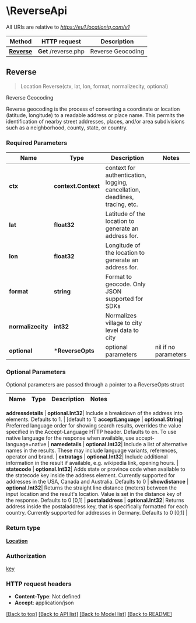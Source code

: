 # \ReverseApi

All URIs are relative to *https://eu1.locationiq.com/v1*

Method | HTTP request | Description
------------- | ------------- | -------------
[**Reverse**](ReverseApi.md#Reverse) | **Get** /reverse.php | Reverse Geocoding



## Reverse

> Location Reverse(ctx, lat, lon, format, normalizecity, optional)

Reverse Geocoding

Reverse geocoding is the process of converting a coordinate or location (latitude, longitude) to a readable address or place name. This permits the identification of nearby street addresses, places, and/or area subdivisions such as a neighborhood, county, state, or country.

### Required Parameters


Name | Type | Description  | Notes
------------- | ------------- | ------------- | -------------
**ctx** | **context.Context** | context for authentication, logging, cancellation, deadlines, tracing, etc.
**lat** | **float32**| Latitude of the location to generate an address for. | 
**lon** | **float32**| Longitude of the location to generate an address for. | 
**format** | **string**| Format to geocode. Only JSON supported for SDKs | 
**normalizecity** | **int32**| Normalizes village to city level data to city | 
 **optional** | ***ReverseOpts** | optional parameters | nil if no parameters

### Optional Parameters

Optional parameters are passed through a pointer to a ReverseOpts struct


Name | Type | Description  | Notes
------------- | ------------- | ------------- | -------------




 **addressdetails** | **optional.Int32**| Include a breakdown of the address into elements. Defaults to 1. | [default to 1]
 **acceptLanguage** | **optional.String**| Preferred language order for showing search results, overrides the value specified in the Accept-Language HTTP header. Defaults to en. To use native language for the response when available, use accept-language&#x3D;native | 
 **namedetails** | **optional.Int32**| Include a list of alternative names in the results. These may include language variants, references, operator and brand. | 
 **extratags** | **optional.Int32**| Include additional information in the result if available, e.g. wikipedia link, opening hours. | 
 **statecode** | **optional.Int32**| Adds state or province code when available to the statecode key inside the address element. Currently supported for addresses in the USA, Canada and Australia. Defaults to 0 | 
 **showdistance** | **optional.Int32**| Returns the straight line distance (meters) between the input location and the result&#39;s location. Value is set in the distance key of the response. Defaults to 0 [0,1] | 
 **postaladdress** | **optional.Int32**| Returns address inside the postaladdress key, that is specifically formatted for each country. Currently supported for addresses in Germany. Defaults to 0 [0,1] | 

### Return type

[**Location**](location.md)

### Authorization

[key](../README.md#key)

### HTTP request headers

- **Content-Type**: Not defined
- **Accept**: application/json

[[Back to top]](#) [[Back to API list]](../README.md#documentation-for-api-endpoints)
[[Back to Model list]](../README.md#documentation-for-models)
[[Back to README]](../README.md)

